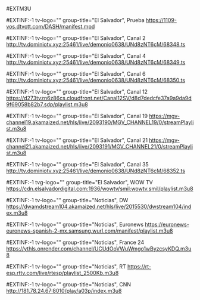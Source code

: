 #EXTM3U

#EXTINF:-1 tv-logo="" group-title="El Salvador", Prueba
https://1109-vos.dtvott.com/DASH/manifest.mpd

#EXTINF:-1 tv-logo="" group-title="El Salvador", Canal 2
http://tv.dominiotv.xyz:25461/live/demonio0638/UNd8zNT6cM/68348.ts

#EXTINF:-1 tv-logo="" group-title="El Salvador", Canal 4
http://tv.dominiotv.xyz:25461/live/demonio0638/UNd8zNT6cM/68349.ts

#EXTINF:-1 tv-logo="" group-title="El Salvador", Canal 6
http://tv.dominiotv.xyz:25461/live/demonio0638/UNd8zNT6cM/68350.ts

#EXTINF:-1 tv-logo="" group-title="El Salvador", Canal 12
https://d273tvzn6z86cs.cloudfront.net/Canal12SV/d8d7dedcfe37a9a9da9d9f69058b82b7.sdp/playlist.m3u8

#EXTINF:-1 tv-logo="" group-title="El Salvador", Canal 19
https://mgv-channel19.akamaized.net/hls/live/2093190/MGV_CHANNEL19/0/streamPlaylist.m3u8

#EXTINF:-1 tv-logo="" group-title="El Salvador", Canal 21
https://mgv-channel21.akamaized.net/hls/live/2093191/MGV_CHANNEL21/0/streamPlaylist.m3u8

#EXTINF:-1 tv-logo="" group-title="El Salvador", Canal 35
http://tv.dominiotv.xyz:25461/live/demonio0638/UNd8zNT6cM/68352.ts

#EXTINF:-1 tvg-logo="" group-title="El Salvador", WOW TV
https://cdn.elsalvadordigital.com:1936/wowtv/smil:wowtv.smil/playlist.m3u8

#EXTINF:-1 tv-logo="" group-title="Noticias", DW
https://dwamdstream104.akamaized.net/hls/live/2015530/dwstream104/index.m3u8

#EXTINF:-1 tv-logo="" group-title="Noticias", Euronews
https://euronews-euronews-spanish-2-mx.samsung.wurl.com/manifest/playlist.m3u8

#EXTINF:-1 tv-logo="" group-title="Noticias", France 24
https://ythls.onrender.com/channel/UCUdOoVWuWmgo1wByzcsyKDQ.m3u8

#EXTINF:-1 tv-logo="" group-title="Noticias", RT
https://rt-esp.rttv.com/live/rtesp/playlist_2500Kb.m3u8

#EXTINF:-1 tv-logo="" group-title="Noticias", CNN
http://181.78.24.67:8010/play/a03p/index.m3u8

